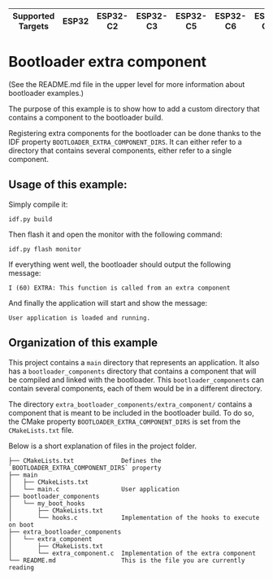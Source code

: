 | Supported Targets | ESP32 | ESP32-C2 | ESP32-C3 | ESP32-C5 | ESP32-C6 | ESP32-C61 | ESP32-H2 | ESP32-H21 | ESP32-H4 | ESP32-P4 | ESP32-S2 | ESP32-S3 |
| ----------------- | ----- | -------- | -------- | -------- | -------- | --------- | -------- | --------- | -------- | -------- | -------- | -------- |

# Bootloader extra component

(See the README.md file in the upper level for more information about bootloader examples.)

The purpose of this example is to show how to add a custom directory that contains a component to the bootloader build.

Registering extra components for the bootloader can be done thanks to the IDF property `BOOTLOADER_EXTRA_COMPONENT_DIRS`. It can either refer to a directory that contains several components, either refer to a single component.

## Usage of this example:

Simply compile it:
```
idf.py build
```

Then flash it and open the monitor with the following command:
```
idf.py flash monitor
```

If everything went well, the bootloader should output the following message:
```
I (60) EXTRA: This function is called from an extra component
```

And finally the application will start and show the message:
```
User application is loaded and running.
```

## Organization of this example

This project contains a `main` directory that represents an application. It also has a `bootloader_components` directory that contains a component that will be compiled and linked with the bootloader. This `bootloader_components` can contain several components, each of them would be in a different directory.

The directory `extra_bootloader_components/extra_component/` contains a component that is meant to be included in the bootloader build. To do so, the CMake property `BOOTLOADER_EXTRA_COMPONENT_DIRS` is set from the `CMakeLists.txt` file.

Below is a short explanation of files in the project folder.

```
├── CMakeLists.txt             Defines the `BOOTLOADER_EXTRA_COMPONENT_DIRS` property
├── main
│   ├── CMakeLists.txt
│   └── main.c                 User application
├── bootloader_components
│   └── my_boot_hooks
│       ├── CMakeLists.txt
│       └── hooks.c            Implementation of the hooks to execute on boot
├── extra_bootloader_components
│   └── extra_component
│       ├── CMakeLists.txt
│       └── extra_component.c  Implementation of the extra component
└── README.md                  This is the file you are currently reading
```
